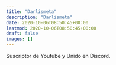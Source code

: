 ```yaml
---
title: "Darlismeta"
description: "Darlismeta"
date: 2020-10-06T08:50:45+00:00
lastmod: 2020-10-06T08:50:45+00:00
draft: false
images: []
---
```


Suscriptor de Youtube y Unido en Discord.
